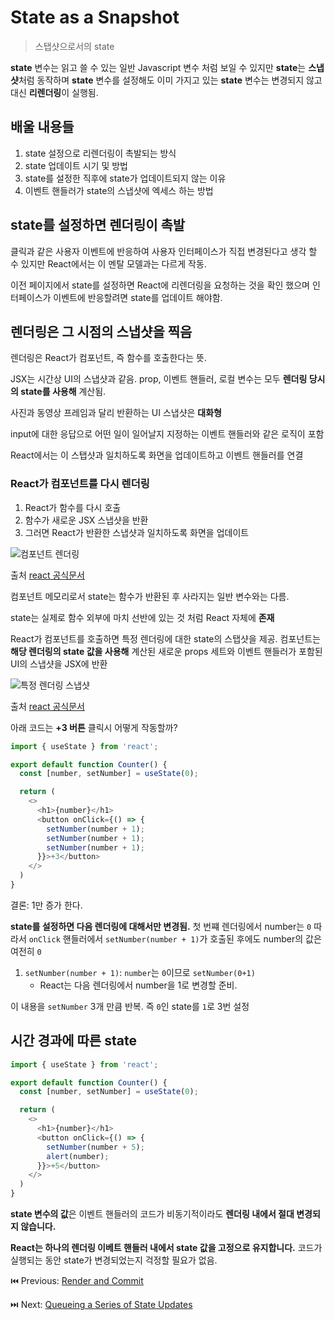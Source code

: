 # State as a Snapshot

> 스탭샷으로서의 state

**state** 변수는 읽고 쓸 수 있는 일반 Javascript 변수 처럼 보일 수 있지만 **state**는 **스냅샷**처럼 동작하며 **state** 변수를 설정해도 이미 가지고 있는 **state** 변수는 변경되지 않고 대신 **리렌더링**이 실행됨.

## 배울 내용들

1. state 설정으로 리렌더링이 촉발되는 방식
2. state 업데이트 시기 및 방법
3. state를 설정한 직후에 state가 업데이트되지 않는 이유
4. 이벤트 핸들러가 state의 스냅샷에 엑세스 하는 방법

## **state를 설정하면 렌더링이 촉발**

클릭과 같은 사용자 이벤트에 반응하여 사용자 인터페이스가 직접 변경된다고 생각 할 수 있지만 React에서는 이 멘탈 모델과는 다르게 작동.

이전 페이지에서 state를 설정하면 React에 리렌더링을 요청하는 것을 확인 했으며 인터페이스가 이벤트에 반응할려면 state를 업데이트 해야함.

## 렌더링은 그 시점의 스냅샷을 찍음

렌더링은 React가 컴포넌트, 즉 함수를 호출한다는 뜻.

JSX는 시간상 UI의 스냅샷과 같음. prop, 이벤트 핸들러, 로컬 변수는 모두 **렌더링 당시의 state를 사용해** 계산됨.

사진과 동영상 프레임과 달리 반환하는 UI 스냅샷은 **대화형**

input에 대한 응답으로 어떤 일이 일어날지 지정하는 이벤트 핸들러와 같은 로직이 포함

React에서는 이 스탭샷과 일치하도록 화면을 업데이트하고 이벤트 핸들러를 연결

### React가 컴포넌트를 다시 렌더링

1. React가 함수를 다시 호출
2. 함수가 새로운 JSX 스냅샷을 반환
3. 그러면 React가 반환한 스냅샷과 일치하도록 화면을 업데이트

![컴포넌트 렌더링](https://github.com/codingjwp/mindpalace/assets/113403155/42cb4b72-1063-4da3-bfea-697e6e642f56)

출처 [react 공식문서](https://react.dev/learn/state-as-a-snapshot)

컴포넌트 메모리로서 state는 함수가 반환된 후 사라지는 일반 변수와는 다름.

state는 실제로 함수 외부에 마치 선반에 있는 것 처럼 React 자체에 **존재**

React가 컴포넌트를 호출하면 특정 렌더링에 대한 state의 스탭샷을 제공. 컴포넌트는 **해당 렌더링의 state 값을 사용해** 계산된 새로운 props 세트와 이벤트 핸들러가 포함된 UI의 스냅샷을 JSX에 반환

![특정 렌더링 스냅샷](https://github.com/codingjwp/mindpalace/assets/113403155/fd34dcb4-ffe9-4b69-b45f-2454f189c99e)

출처 [react 공식문서](https://react.dev/learn/state-as-a-snapshot)

아래 코드는 **+3 버튼** 클릭시 어떻게 작동할까?

```javascript
import { useState } from 'react';

export default function Counter() {
  const [number, setNumber] = useState(0);

  return (
    <>
      <h1>{number}</h1>
      <button onClick={() => {
        setNumber(number + 1);
        setNumber(number + 1);
        setNumber(number + 1);
      }}>+3</button>
    </>
  )
}
```

결론: 1만 증가 한다.

**state를 설정하면 다음 렌더링에 대해서만 변경됨.** 첫 번쨰 렌더링에서 number는 `0` 따라서 `onClick` 핸들러에서 `setNumber(number + 1)`가 호출된 후에도 number의 값은 여전히 `0`

1. `setNumber(number + 1)`: `number`는 `0`이므로 `setNumber(0+1)` 
    - React는 다음 렌더링에서 number을 1로 변경할 준비.

이 내용을 `setNumber` 3개 만큼 반복. 즉 `0`인 state를 `1`로 3번 설정

## 시간 경과에 따른 state

```javascript
import { useState } from 'react';

export default function Counter() {
  const [number, setNumber] = useState(0);

  return (
    <>
      <h1>{number}</h1>
      <button onClick={() => {
        setNumber(number + 5);
        alert(number);
      }}>+5</button>
    </>
  )
}
```

**state 변수의 값**은 이벤트 핸들러의 코드가 비동기적이라도 **렌더링 내에서 절대 변경되지 않습니다.**

**React는 하나의 렌더링 이베트 핸들러 내에서 state 값을 고정으로 유지합니다.** 코드가 실행되는 동안 state가 변경되었는지 걱정할 필요가 없음.

⏮️ Previous: [Render and Commit](./003-리액트%20Render%20and%20Commit.md)

⏭️ Next: [Queueing a Series of State Updates](./005-리액트%20Queueing%20a%20Series%20of%20State%20Updates.md)
